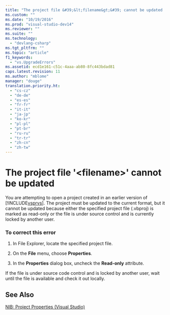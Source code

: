 ```yaml
---
title: "The project file &#39;&lt;filename&gt;&#39; cannot be updated | Microsoft Docs"
ms.custom: ""
ms.date: "10/19/2016"
ms.prod: "visual-studio-dev14"
ms.reviewer: ""
ms.suite: ""
ms.technology: 
  - "devlang-csharp"
ms.tgt_pltfrm: ""
ms.topic: "article"
f1_keywords: 
  - "vs.UpgradeErrors"
ms.assetid: ecd1e161-c51c-4aaa-ab80-8fc443bdad81
caps.latest.revision: 11
ms.author: "mblome"
manager: "douge"
translation.priority.ht: 
  - "cs-cz"
  - "de-de"
  - "es-es"
  - "fr-fr"
  - "it-it"
  - "ja-jp"
  - "ko-kr"
  - "pl-pl"
  - "pt-br"
  - "ru-ru"
  - "tr-tr"
  - "zh-cn"
  - "zh-tw"
---
```

# The project file &#39;&lt;filename&gt;&#39; cannot be updated
You are attempting to open a project created in an earlier version of [!INCLUDE[vsprvs](../code-quality/includes/vsprvs_md.md)]. The project must be updated to the current format, but it cannot be updated because either the specified project file (.vbproj) is marked as read-only or the file is under source control and is currently locked by another user.  
  
### To correct this error  
  
1.  In File Explorer, locate the specified project file.  
  
2.  On the **File** menu, choose **Properties**.  
  
3.  In the **Properties** dialog box, uncheck the **Read-only** attribute.  
  
 If the file is under source code control and is locked by another user, wait until the file is available and check it out locally.  
  
## See Also  
 [NIB: Project Properties (Visual Studio)](http://msdn.microsoft.com/en-us/eb4c97ed-f667-4850-98d0-6e2a4d21bbca)